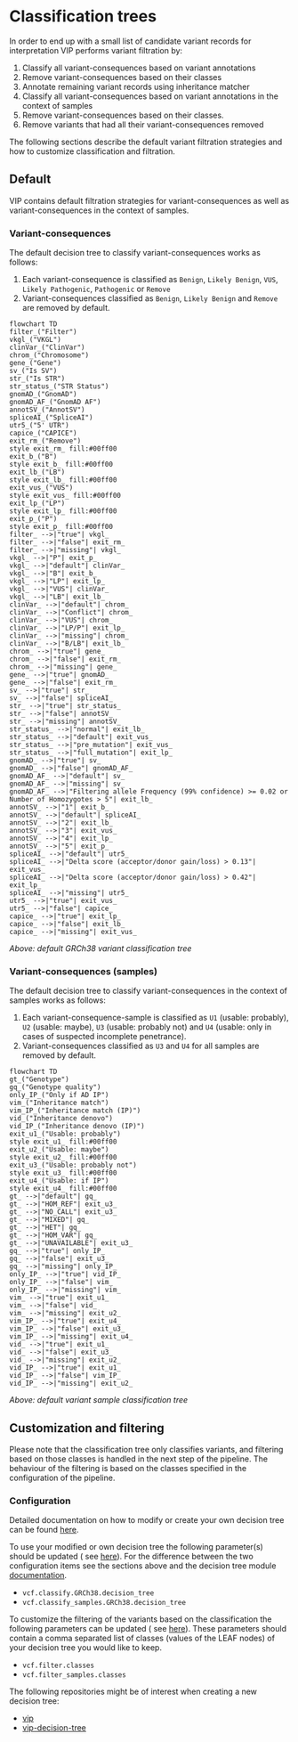 # Classification trees

In order to end up with a small list of candidate variant records for interpretation VIP performs variant filtration by:

1. Classify all variant-consequences based on variant annotations
2. Remove variant-consequences based on their classes
3. Annotate remaining variant records using inheritance matcher
4. Classify all variant-consequences based on variant annotations in the context of samples
5. Remove variant-consequences based on their classes.
6. Remove variants that had all their variant-consequences removed

The following sections describe the default variant filtration strategies and how to customize classification and
filtration.

## Default

VIP contains default filtration strategies for variant-consequences as well as variant-consequences in the context of
samples.

### Variant-consequences

The default decision tree to classify variant-consequences works as follows:

1. Each variant-consequence is classified as `Benign`, `Likely Benign`, `VUS`, `Likely Pathogenic`, `Pathogenic` or
   `Remove`
2. Variant-consequences classified as `Benign`, `Likely Benign` and `Remove` are removed by default.

```mermaid
flowchart TD
filter_("Filter")
vkgl_("VKGL")
clinVar_("ClinVar")
chrom_("Chromosome")
gene_("Gene")
sv_("Is SV")
str_("Is STR")
str_status_("STR Status")
gnomAD_("GnomAD")
gnomAD_AF_("GnomAD AF")
annotSV_("AnnotSV")
spliceAI_("SpliceAI")
utr5_("5' UTR")
capice_("CAPICE")
exit_rm_("Remove")
style exit_rm_ fill:#00ff00
exit_b_("B")
style exit_b_ fill:#00ff00
exit_lb_("LB")
style exit_lb_ fill:#00ff00
exit_vus_("VUS")
style exit_vus_ fill:#00ff00
exit_lp_("LP")
style exit_lp_ fill:#00ff00
exit_p_("P")
style exit_p_ fill:#00ff00
filter_ -->|"true"| vkgl_
filter_ -->|"false"| exit_rm_
filter_ -->|"missing"| vkgl_
vkgl_ -->|"P"| exit_p_
vkgl_ -->|"default"| clinVar_
vkgl_ -->|"B"| exit_b_
vkgl_ -->|"LP"| exit_lp_
vkgl_ -->|"VUS"| clinVar_
vkgl_ -->|"LB"| exit_lb_
clinVar_ -->|"default"| chrom_
clinVar_ -->|"Conflict"| chrom_
clinVar_ -->|"VUS"| chrom_
clinVar_ -->|"LP/P"| exit_lp_
clinVar_ -->|"missing"| chrom_
clinVar_ -->|"B/LB"| exit_lb_
chrom_ -->|"true"| gene_
chrom_ -->|"false"| exit_rm_
chrom_ -->|"missing"| gene_
gene_ -->|"true"| gnomAD_
gene_ -->|"false"| exit_rm_
sv_ -->|"true"| str_
sv_ -->|"false"| spliceAI_
str_ -->|"true"| str_status_
str_ -->|"false"| annotSV_
str_ -->|"missing"| annotSV_
str_status_ -->|"normal"| exit_lb_
str_status_ -->|"default"| exit_vus_
str_status_ -->|"pre_mutation"| exit_vus_
str_status_ -->|"full_mutation"| exit_lp_
gnomAD_ -->|"true"| sv_
gnomAD_ -->|"false"| gnomAD_AF_
gnomAD_AF_ -->|"default"| sv_
gnomAD_AF_ -->|"missing"| sv_
gnomAD_AF_ -->|"Filtering allele Frequency (99% confidence) >= 0.02 or Number of Homozygotes > 5"| exit_lb_
annotSV_ -->|"1"| exit_b_
annotSV_ -->|"default"| spliceAI_
annotSV_ -->|"2"| exit_lb_
annotSV_ -->|"3"| exit_vus_
annotSV_ -->|"4"| exit_lp_
annotSV_ -->|"5"| exit_p_
spliceAI_ -->|"default"| utr5_
spliceAI_ -->|"Delta score (acceptor/donor gain/loss) > 0.13"| exit_vus_
spliceAI_ -->|"Delta score (acceptor/donor gain/loss) > 0.42"| exit_lp_
spliceAI_ -->|"missing"| utr5_
utr5_ -->|"true"| exit_vus_
utr5_ -->|"false"| capice_
capice_ -->|"true"| exit_lp_
capice_ -->|"false"| exit_lb_
capice_ -->|"missing"| exit_vus_
```

*Above: default GRCh38 variant classification tree*

### Variant-consequences (samples)

The default decision tree to classify variant-consequences in the context of samples works as follows:

1. Each variant-consequence-sample is classified as `U1` (usable: probably), `U2` (usable: maybe), `U3` (usable:
   probably not) and `U4` (usable: only in cases of suspected incomplete penetrance).
2. Variant-consequences classified as `U3` and `U4` for all samples are removed by default.

```mermaid
flowchart TD
gt_("Genotype")
gq_("Genotype quality")
only_IP_("Only if AD IP")
vim_("Inheritance match")
vim_IP_("Inheritance match (IP)")
vid_("Inheritance denovo")
vid_IP_("Inheritance denovo (IP)")
exit_u1_("Usable: probably")
style exit_u1_ fill:#00ff00
exit_u2_("Usable: maybe")
style exit_u2_ fill:#00ff00
exit_u3_("Usable: probably not")
style exit_u3_ fill:#00ff00
exit_u4_("Usable: if IP")
style exit_u4_ fill:#00ff00
gt_ -->|"default"| gq_
gt_ -->|"HOM_REF"| exit_u3_
gt_ -->|"NO_CALL"| exit_u3_
gt_ -->|"MIXED"| gq_
gt_ -->|"HET"| gq_
gt_ -->|"HOM_VAR"| gq_
gt_ -->|"UNAVAILABLE"| exit_u3_
gq_ -->|"true"| only_IP_
gq_ -->|"false"| exit_u3_
gq_ -->|"missing"| only_IP_
only_IP_ -->|"true"| vid_IP_
only_IP_ -->|"false"| vim_
only_IP_ -->|"missing"| vim_
vim_ -->|"true"| exit_u1_
vim_ -->|"false"| vid_
vim_ -->|"missing"| exit_u2_
vim_IP_ -->|"true"| exit_u4_
vim_IP_ -->|"false"| exit_u3_
vim_IP_ -->|"missing"| exit_u4_
vid_ -->|"true"| exit_u1_
vid_ -->|"false"| exit_u3_
vid_ -->|"missing"| exit_u2_
vid_IP_ -->|"true"| exit_u1_
vid_IP_ -->|"false"| vim_IP_
vid_IP_ -->|"missing"| exit_u2_
```

*Above: default variant sample classification tree*

## Customization and filtering

Please note that the classification tree only classifies variants, and filtering based on those classes is handled in
the next step of the pipeline.
The behaviour of the filtering is based on the classes specified in the configuration of the pipeline.

### Configuration

Detailed documentation on how to modify or create your own decision tree can be
found [here](https://github.com/molgenis/vip-decision-tree).

To use your modified or own decision tree the following parameter(s) should be updated (
see [here](../usage/config.md#parameters)).
For the difference between the two configuration items see the sections above and the decision tree
module [documentation](https://github.com/molgenis/vip-decision-tree).

- `vcf.classify.GRCh38.decision_tree`
- `vcf.classify_samples.GRCh38.decision_tree`

To customize the filtering of the variants based on the classification the following parameters can be updated (
see [here](../usage/config.md#parameters)).
These parameters should contain a comma separated list of classes (values of the LEAF nodes) of your decision tree you
would like to keep.

- `vcf.filter.classes`
- `vcf.filter_samples.classes`

The following repositories might be of interest when creating a new decision tree:

- [vip](https://github.com/molgenis/vip/tree/main/resources)
- [vip-decision-tree](https://github.com/molgenis/vip-decision-tree)